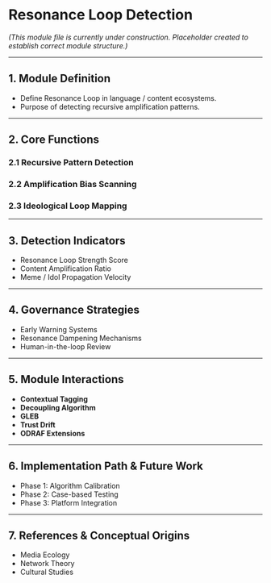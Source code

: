 # Resonance Loop Detection

*(This module file is currently under construction. Placeholder created to establish correct module structure.)*

---

## 1. Module Definition

- Define Resonance Loop in language / content ecosystems.
- Purpose of detecting recursive amplification patterns.

---

## 2. Core Functions

### 2.1 Recursive Pattern Detection

### 2.2 Amplification Bias Scanning

### 2.3 Ideological Loop Mapping

---

## 3. Detection Indicators

- Resonance Loop Strength Score
- Content Amplification Ratio
- Meme / Idol Propagation Velocity

---

## 4. Governance Strategies

- Early Warning Systems
- Resonance Dampening Mechanisms
- Human-in-the-loop Review

---

## 5. Module Interactions

- **Contextual Tagging**
- **Decoupling Algorithm**
- **GLEB**
- **Trust Drift**
- **ODRAF Extensions**

---

## 6. Implementation Path & Future Work

- Phase 1: Algorithm Calibration
- Phase 2: Case-based Testing
- Phase 3: Platform Integration

---

## 7. References & Conceptual Origins

- Media Ecology
- Network Theory
- Cultural Studies


